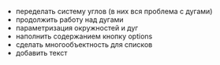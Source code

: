 + переделать систему углов (в них вся проблема с дугами)
+ продолжить работу над дугами
+ параметризация окружностей и дуг
+ наполнить содержанием кнопку options
+ сделать многообъектность для списков
+ добавить текст
